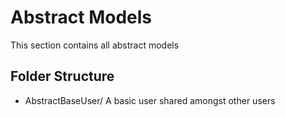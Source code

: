 # Abstract Models
This section contains all abstract models

## Folder Structure
- AbstractBaseUser/ A basic user shared amongst other users
